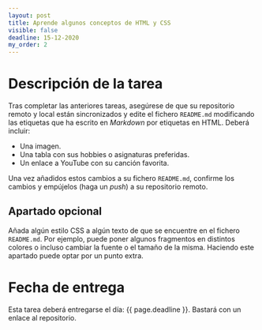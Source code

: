```yaml
---
layout: post
title: Aprende algunos conceptos de HTML y CSS
visible: false
deadline: 15-12-2020
my_order: 2
---
```


# Descripción de la tarea
Tras completar las anteriores tareas, asegúrese de que su repositorio remoto y local están sincronizados y edite el fichero ```README.md``` modificando las etiquetas que ha escrito en *Markdown* por etiquetas en HTML. Deberá incluir:

- Una imagen.
- Una tabla con sus hobbies o asignaturas preferidas.
- Un enlace a YouTube con su canción favorita.

Una vez añadidos estos cambios a su fichero ```README.md```, confirme los cambios y empújelos (haga un *push*) a su repositorio remoto.

## Apartado opcional
Añada algún estilo CSS a algún texto de que se encuentre en el fichero ```README.md```. Por ejemplo, puede poner algunos fragmentos en distintos colores o incluso cambiar la fuente o el tamaño de la misma. Haciendo este apartado puede optar por un punto extra.

# Fecha de entrega
Esta tarea deberá entregarse el día: {{ page.deadline }}. Bastará con un enlace al repositorio.
